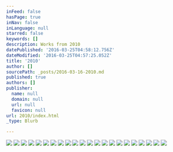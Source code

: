 ```yaml
---
inFeed: false
hasPage: true
inNav: false
inLanguage: null
starred: false
keywords: []
description: Works from 2010
datePublished: '2016-03-25T04:58:12.756Z'
dateModified: '2016-03-25T04:57:25.052Z'
title: '2010'
author: []
sourcePath: _posts/2016-03-16-2010.md
published: true
authors: []
publisher:
  name: null
  domain: null
  url: null
  favicon: null
url: 2010/index.html
_type: Blurb

---
```

![](https://the-grid-user-content.s3-us-west-2.amazonaws.com/15d4ff5d-18e4-4286-ac58-0e4fa175504c.png)
![](https://the-grid-user-content.s3-us-west-2.amazonaws.com/a5df9b12-4640-4e72-b0df-c03b2cce6644.jpg)
![](https://the-grid-user-content.s3-us-west-2.amazonaws.com/fc0b9f99-c6ab-4875-8700-e955c0bd91fe.jpg)
![](https://the-grid-user-content.s3-us-west-2.amazonaws.com/e0e5df24-735b-49ea-bb4a-701e0f185455.jpg)
![](https://the-grid-user-content.s3-us-west-2.amazonaws.com/1fd5b094-0118-410c-8242-df421818909b.jpg)
![](https://the-grid-user-content.s3-us-west-2.amazonaws.com/0fd02357-d31a-4d6d-8a1c-b0f5aac42759.jpg)
![](https://the-grid-user-content.s3-us-west-2.amazonaws.com/9fd11a99-9a88-4080-83bf-4fc1f01222ef.png)
![](https://the-grid-user-content.s3-us-west-2.amazonaws.com/413acd07-5ea8-4cc0-9ce8-2c16a25227a8.png)
![](https://the-grid-user-content.s3-us-west-2.amazonaws.com/1a5896e9-f42d-4ae0-9e7d-13bdb32c9a88.png)
![](https://the-grid-user-content.s3-us-west-2.amazonaws.com/5d592094-9cf2-416f-b2c0-14b3ebc586f1.png)
![](https://the-grid-user-content.s3-us-west-2.amazonaws.com/f36cfb1c-977c-4797-ad18-bfe2cb20374c.png)
![](https://the-grid-user-content.s3-us-west-2.amazonaws.com/fb6086f6-faf8-463d-a277-051cb8d8e6a1.png)
![](https://the-grid-user-content.s3-us-west-2.amazonaws.com/24079a7c-0c0a-4636-9fcb-4e4e9b60f614.png)
![](https://the-grid-user-content.s3-us-west-2.amazonaws.com/9b69707c-62a3-4867-b8b5-9f46409d4d0a.png)
![](https://the-grid-user-content.s3-us-west-2.amazonaws.com/10ab6813-3b07-4131-996a-fd80d34e84f0.png)
![](https://the-grid-user-content.s3-us-west-2.amazonaws.com/7fc27e2f-7a14-4e10-8a9e-9876020f6706.png)
![](https://the-grid-user-content.s3-us-west-2.amazonaws.com/e2e52c9d-aae5-440f-9be5-117ccf32f4b4.png)
![](https://the-grid-user-content.s3-us-west-2.amazonaws.com/ba82fed4-61b7-4238-9e46-f186538f1ab8.png)
![](https://the-grid-user-content.s3-us-west-2.amazonaws.com/4aeb005f-f626-4034-ad6d-df748ba83202.png)
![](https://the-grid-user-content.s3-us-west-2.amazonaws.com/8dd8fedd-bfc6-4c76-8893-11b154b4a5bd.png)
![](https://the-grid-user-content.s3-us-west-2.amazonaws.com/82e037d1-9682-4c34-a889-c4897b7debb2.jpg)
![](https://the-grid-user-content.s3-us-west-2.amazonaws.com/7b229ca8-6b18-4783-8d92-b6a1aaf9ace2.jpg)